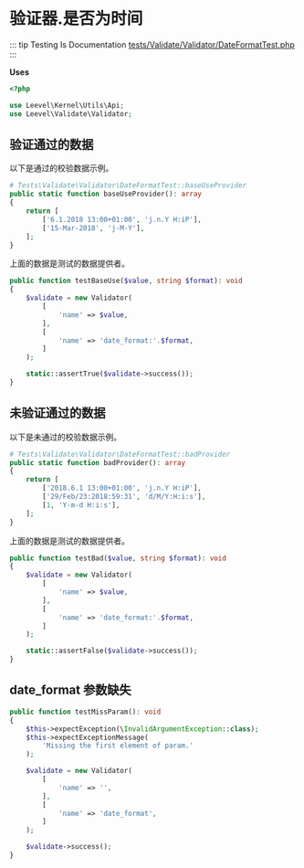 # 验证器.是否为时间

::: tip Testing Is Documentation
[tests/Validate/Validator/DateFormatTest.php](https://github.com/hunzhiwange/framework/blob/master/tests/Validate/Validator/DateFormatTest.php)
:::

**Uses**

``` php
<?php

use Leevel\Kernel\Utils\Api;
use Leevel\Validate\Validator;
```

## 验证通过的数据

以下是通过的校验数据示例。

``` php
# Tests\Validate\Validator\DateFormatTest::baseUseProvider
public static function baseUseProvider(): array
{
    return [
        ['6.1.2018 13:00+01:00', 'j.n.Y H:iP'],
        ['15-Mar-2018', 'j-M-Y'],
    ];
}
```

上面的数据是测试的数据提供者。

``` php
public function testBaseUse($value, string $format): void
{
    $validate = new Validator(
        [
            'name' => $value,
        ],
        [
            'name' => 'date_format:'.$format,
        ]
    );

    static::assertTrue($validate->success());
}
```

## 未验证通过的数据

以下是未通过的校验数据示例。

``` php
# Tests\Validate\Validator\DateFormatTest::badProvider
public static function badProvider(): array
{
    return [
        ['2018.6.1 13:00+01:00', 'j.n.Y H:iP'],
        ['29/Feb/23:2018:59:31', 'd/M/Y:H:i:s'],
        [1, 'Y-m-d H:i:s'],
    ];
}
```

上面的数据是测试的数据提供者。

``` php
public function testBad($value, string $format): void
{
    $validate = new Validator(
        [
            'name' => $value,
        ],
        [
            'name' => 'date_format:'.$format,
        ]
    );

    static::assertFalse($validate->success());
}
```

## date_format 参数缺失

``` php
public function testMissParam(): void
{
    $this->expectException(\InvalidArgumentException::class);
    $this->expectExceptionMessage(
        'Missing the first element of param.'
    );

    $validate = new Validator(
        [
            'name' => '',
        ],
        [
            'name' => 'date_format',
        ]
    );

    $validate->success();
}
```